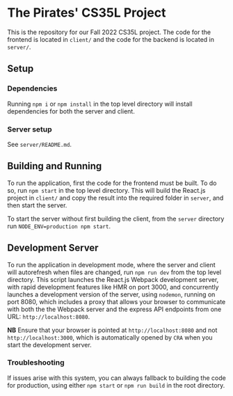 # The Pirates' CS35L Project

This is the repository for our Fall 2022 CS35L project. The code for the
frontend is located in `client/` and the code for the backend is located in
`server/`. 

## Setup

### Dependencies 

Running `npm i` or `npm install` in the top level directory will install
dependencies for both the server and client. 

### Server setup

See `server/README.md`.

## Building and Running

To run the application, first the code for the frontend must be built. To do so,
run `npm start` in the top level directory. This will build the React.js project
in `client/` and copy the result into the required folder in `server`, and then
start the server.

To start the server without first building the client, from the `server`
directory run `NODE_ENV=production npm start`.

## Development Server

To run the application in development mode, where the server and client will
autorefresh when files are changed, run `npm run dev` from the top level
directory. This script launches the React.js Webpack development server, with
rapid development features like HMR on port 3000, and concurrently launches a
development version of the server, using `nodemon`, running on port 8080, which
includes a proxy that allows your browser to communicate with both the the
Webpack server and the express API endpoints from one URL:
`http://localhost:8080`.

**NB** Ensure that your browser is pointed at `http://localhost:8080` and not
`http://localhost:3000`, which is automatically opened by `CRA` when you start
the development server.

### Troubleshooting
If issues arise with this system, you can always fallback to building the code
for production, using either `npm start` or `npm run build` in the root
directory.
